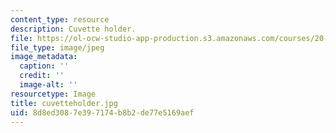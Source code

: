 ```yaml
---
content_type: resource
description: Cuvette holder.
file: https://ol-ocw-studio-app-production.s3.amazonaws.com/courses/20-109-laboratory-fundamentals-in-biological-engineering-fall-2007/8d8ed3087e397174b8b2de77e5169aef_cuvetteholder.jpg
file_type: image/jpeg
image_metadata:
  caption: ''
  credit: ''
  image-alt: ''
resourcetype: Image
title: cuvetteholder.jpg
uid: 8d8ed308-7e39-7174-b8b2-de77e5169aef
---
```

